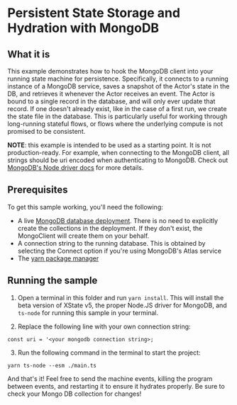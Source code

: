 # Persistent State Storage and Hydration with MongoDB

## What it is

This example demonstrates how to hook the MongoDB client into your running state machine for persistence.
Specifically, it connects to a running instance of a MongoDB service, saves a snapshot of the Actor's state in the DB, and retrieves it whenever the Actor receives an event.
The Actor is bound to a single record in the database, and will only ever update that record.
If one doesn't already exist, like in the case of a first run, we create the state file in the database.
This is particularly useful for working through long-running stateful flows, or flows where the underlying compute is not promised to be consistent.

**NOTE**: this example is intended to be used as a starting point. It is not production-ready. For example, when connecting to the MongoDB client, all strings should be uri encoded when authenticating to MongoDB. Check out [MongoDB's Node driver docs](https://www.mongodb.com/docs/drivers/node/current/fundamentals/authentication/mechanisms/) for more details.

## Prerequisites

To get this sample working, you'll need the following:

- A live [MongoDB database deployment](https://www.mongodb.com/docs/atlas/create-connect-deployments/). There is no need to explicitly create the collections in the deployment. If they don't exist, the MongoClient will create them on your behalf.
- A connection string to the running database. This is obtained by selecting the Connect option if you're using MongoDB's Atlas service
- The [yarn package manager](https://yarnpkg.com/)

## Running the sample

1. Open a terminal in this folder and run `yarn install`. This will install the beta version of XState v5, the proper Node.JS driver for MongoDB, and `ts-node` for running this sample in your terminal.

2. Replace the following line with your own connection string:

```
const uri = '<your mongodb connection string>;
```

3. Run the following command in the terminal to start the project:

```
yarn ts-node --esm ./main.ts
```

And that's it! Feel free to send the machine events, killing the program between events, and restarting it to ensure it hydrates properly. Be sure to check your Mongo DB collection for changes!
